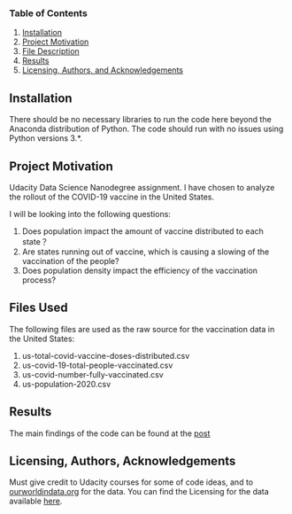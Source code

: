 ### Table of Contents

1. [Installation](#installation)
2. [Project Motivation](#motivation)
3. [File Description](#files)
4. [Results](#results)
5. [Licensing, Authors, and Acknowledgements](#licensing)

## Installation <a name="installation"></a>

There should be no necessary libraries to run the code here beyond the Anaconda distribution of Python. The code should run with no issues using Python versions 3.*.

## Project Motivation<a name="motivation"></a>

Udacity Data Science Nanodegree assignment.  I have chosen to analyze the rollout of the COVID-19 vaccine in the United States. 

I will be looking into the following questions:

1. Does population impact the amount of vaccine distributed to each state？
2. Are states running out of vaccine, which is causing a slowing of the vaccination of the people?
3. Does population density impact the efficiency of the vaccination process? 

## Files Used<a name="files"></a>

The following files are used as the raw source for the vaccination data in the United States:
1. us-total-covid-vaccine-doses-distributed.csv
2. us-covid-19-total-people-vaccinated.csv
3. us-covid-number-fully-vaccinated.csv
4. us-population-2020.csv

## Results<a name="results"></a>

The main findings of the code can be found at the [post](https://medium.com/@u0509421/fifa-19-complete-player-dataset-what-can-we-tell-from-it-f7343fdad020)



## Licensing, Authors, Acknowledgements<a name="licensing"></a>

Must give credit to Udacity courses for some of code ideas, and to [ourworldindata.org](https://ourworldindata.org) for the data. You can find the Licensing for the data available [here](https://ourworldindata.org/us-states-vaccinations#licence).
